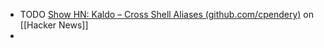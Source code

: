 - TODO [Show HN: Kaldo – Cross Shell Aliases (github.com/cpendery)](https://news.ycombinator.com/item?id=40116385) on [[Hacker News]]
-
